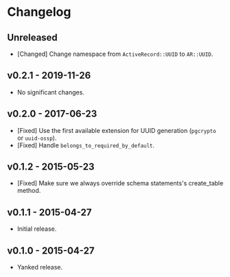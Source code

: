 # Changelog

<!--
Prefix your message with one of the following:

- [Added] for new features.
- [Changed] for changes in existing functionality.
- [Deprecated] for soon-to-be removed features.
- [Removed] for now removed features.
- [Fixed] for any bug fixes.
- [Security] in case of vulnerabilities.
-->

## Unreleased

- [Changed] Change namespace from `ActiveRecord::UUID` to `AR::UUID`.

## v0.2.1 - 2019-11-26

- No significant changes.

## v0.2.0 - 2017-06-23

- [Fixed] Use the first available extension for UUID generation (`pgcrypto` or
  `uuid-ossp`).
- [Fixed] Handle `belongs_to_required_by_default`.

## v0.1.2 - 2015-05-23

- [Fixed] Make sure we always override schema statements's create_table method.

## v0.1.1 - 2015-04-27

- Initial release.

## v0.1.0 - 2015-04-27

- Yanked release.

